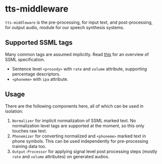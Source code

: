 # tts-middleware

`tts-middleware` is the pre-processing, for input text, and post-processing, for
output audio, module for our speech synthesis systems.

## Supported SSML tags

Many common tags are assumed implicitly. Read
[this](https://www.w3.org/TR/speech-synthesis/) for an overview of SSML
specification.

+ Sentence level `<prosody>` with `rate` and `volume` attribute, supporting
  percentage descriptors.
+ `<phoneme>` with `ipa` attribute.

## Usage

There are the following components here, all of which can be used in isolation:

1. `Normalizer` for implicit normalization of SSML marked text. No normalization
   level tags are supported at the moment, so this only touches raw text.
1. `Phonemizer` for converting normalized and `<phoneme>` marked text in phone
   symbols. This can be used independently for pre-processing training data too.
2. `Output-Processor` for applying signal level post processing steps (mostly
   `rate` and `volume` attributes) on generated audios.
